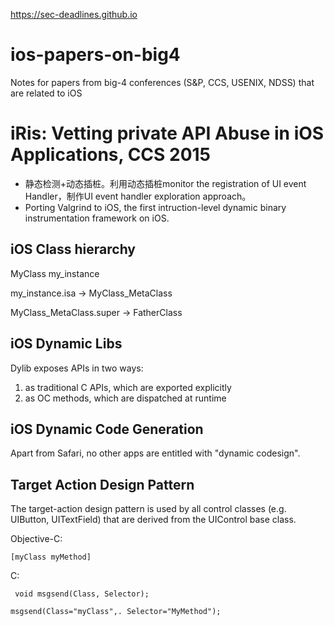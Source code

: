 https://sec-deadlines.github.io

# ios-papers-on-big4
Notes for papers from big-4 conferences (S&P, CCS, USENIX, NDSS) that are related to iOS

# iRis: Vetting private API Abuse in iOS Applications, CCS 2015
* 静态检测+动态插桩。利用动态插桩monitor the registration of UI event Handler，制作UI event handler exploration approach。
* Porting Valgrind to iOS, the first intruction-level dynamic binary instrumentation framework on iOS.

## iOS Class hierarchy
MyClass my_instance

my_instance.isa -> MyClass_MetaClass

MyClass_MetaClass.super -> FatherClass

## iOS Dynamic Libs
Dylib exposes APIs in two ways:
1. as traditional C APIs, which are exported explicitly
2. as OC methods, which are dispatched at runtime

## iOS Dynamic Code Generation
Apart from Safari, no other apps are entitled with "dynamic codesign".

## Target Action Design Pattern
The target-action design pattern is used by all control classes (e.g. UIButton, UITextField) that are derived from the UIControl base class.

Objective-C:

```[myClass myMethod]```

C:

``` void msgsend(Class, Selector);```

``` msgsend(Class="myClass",. Selector="MyMethod"); ```

